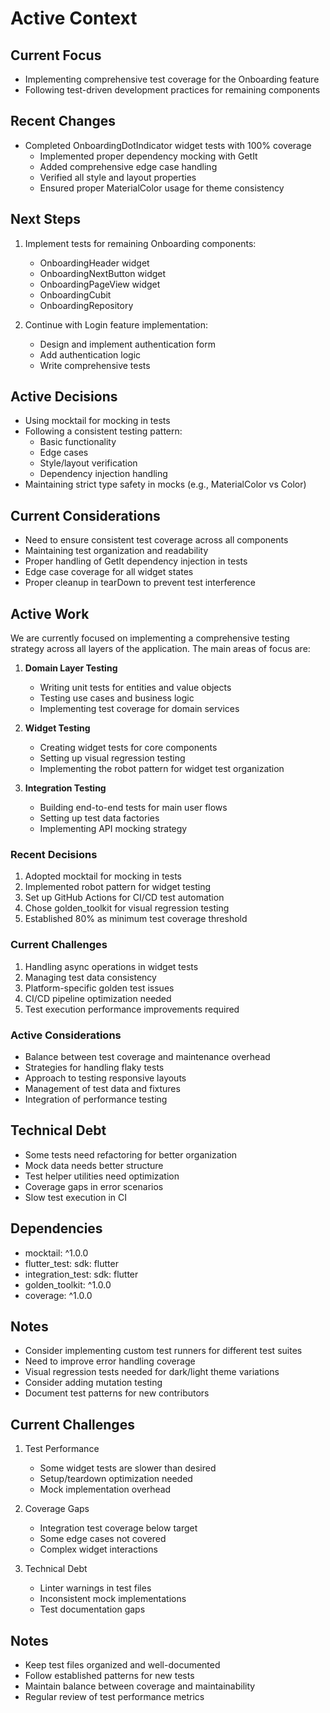 # Active Context

## Current Focus
- Implementing comprehensive test coverage for the Onboarding feature
- Following test-driven development practices for remaining components

## Recent Changes
- Completed OnboardingDotIndicator widget tests with 100% coverage
  - Implemented proper dependency mocking with GetIt
  - Added comprehensive edge case handling
  - Verified all style and layout properties
  - Ensured proper MaterialColor usage for theme consistency

## Next Steps
1. Implement tests for remaining Onboarding components:
   - OnboardingHeader widget
   - OnboardingNextButton widget
   - OnboardingPageView widget
   - OnboardingCubit
   - OnboardingRepository

2. Continue with Login feature implementation:
   - Design and implement authentication form
   - Add authentication logic
   - Write comprehensive tests

## Active Decisions
- Using mocktail for mocking in tests
- Following a consistent testing pattern:
  - Basic functionality
  - Edge cases
  - Style/layout verification
  - Dependency injection handling
- Maintaining strict type safety in mocks (e.g., MaterialColor vs Color)

## Current Considerations
- Need to ensure consistent test coverage across all components
- Maintaining test organization and readability
- Proper handling of GetIt dependency injection in tests
- Edge case coverage for all widget states
- Proper cleanup in tearDown to prevent test interference

## Active Work
We are currently focused on implementing a comprehensive testing strategy across all layers of the application. The main areas of focus are:

1. **Domain Layer Testing**
   - Writing unit tests for entities and value objects
   - Testing use cases and business logic
   - Implementing test coverage for domain services

2. **Widget Testing**
   - Creating widget tests for core components
   - Setting up visual regression testing
   - Implementing the robot pattern for widget test organization

3. **Integration Testing**
   - Building end-to-end tests for main user flows
   - Setting up test data factories
   - Implementing API mocking strategy

### Recent Decisions
1. Adopted mocktail for mocking in tests
2. Implemented robot pattern for widget testing
3. Set up GitHub Actions for CI/CD test automation
4. Chose golden_toolkit for visual regression testing
5. Established 80% as minimum test coverage threshold

### Current Challenges
1. Handling async operations in widget tests
2. Managing test data consistency
3. Platform-specific golden test issues
4. CI/CD pipeline optimization needed
5. Test execution performance improvements required

### Active Considerations
- Balance between test coverage and maintenance overhead
- Strategies for handling flaky tests
- Approach to testing responsive layouts
- Management of test data and fixtures
- Integration of performance testing

## Technical Debt
- Some tests need refactoring for better organization
- Mock data needs better structure
- Test helper utilities need optimization
- Coverage gaps in error scenarios
- Slow test execution in CI

## Dependencies
- mocktail: ^1.0.0
- flutter_test: sdk: flutter
- integration_test: sdk: flutter
- golden_toolkit: ^1.0.0
- coverage: ^1.0.0

## Notes
- Consider implementing custom test runners for different test suites
- Need to improve error handling coverage
- Visual regression tests needed for dark/light theme variations
- Consider adding mutation testing
- Document test patterns for new contributors

## Current Challenges
1. Test Performance
   - Some widget tests are slower than desired
   - Setup/teardown optimization needed
   - Mock implementation overhead

2. Coverage Gaps
   - Integration test coverage below target
   - Some edge cases not covered
   - Complex widget interactions

3. Technical Debt
   - Linter warnings in test files
   - Inconsistent mock implementations
   - Test documentation gaps

## Notes
- Keep test files organized and well-documented
- Follow established patterns for new tests
- Maintain balance between coverage and maintainability
- Regular review of test performance metrics 